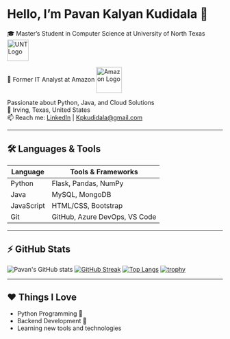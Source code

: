 # Hello, I’m Pavan Kalyan Kudidala 👋
🎓 Master’s Student in Computer Science at University of North Texas 
                                                                     <img src="https://s3-eu-west-1.amazonaws.com/assets.in-part.com/universities/309/2xggVBWOTma3ZBDf8PkN_unt-logo-university-of-north-texas.png" alt="UNT Logo" width="50" style="vertical-align: middle;"/>


💼 Former IT Analyst at Amazon <img src="https://upload.wikimedia.org/wikipedia/commons/a/a9/Amazon_logo.svg" alt="Amazon Logo" width="60" style="vertical-align: middle;"/>


Passionate about Python, Java, and Cloud Solutions  
📍 Irving, Texas, United States  
📫 Reach me: [LinkedIn](https://www.linkedin.com/in/pavan-kalyan-kudidala-250031257/) | Kpkudidala@gmail.com  


---

## 🛠️ Languages & Tools

| Language | Tools & Frameworks |
|----------|---------------------|
| Python | Flask, Pandas, NumPy |
| Java | MySQL, MongoDB |
| JavaScript | HTML/CSS, Bootstrap |
| Git | GitHub, Azure DevOps, VS Code |

---

## ⚡ GitHub Stats

![Pavan's GitHub stats](https://github-readme-stats.vercel.app/api?username=Kudidalapavan&show_icons=true&theme=dark)
[![GitHub Streak](https://github-readme-streak-stats.herokuapp.com/?user=Kudidalapavan&theme=dark)](https://git.io/streak-stats)
[![Top Langs](https://github-readme-stats.vercel.app/api/top-langs/?username=Kudidalapavan&layout=compact&theme=dark)](https://github.com/anuraghazra/github-readme-stats)
[![trophy](https://github-profile-trophy.vercel.app/?username=Kudidalapavan&theme=algolia)](https://github.com/ryo-ma/github-profile-trophy)


---

## ❤️ Things I Love
- Python Programming 🐍  
- Backend Development 🔧  
- Learning new tools and technologies   

